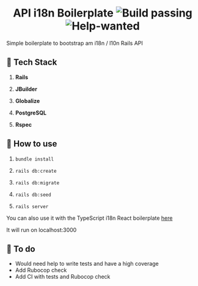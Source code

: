 <h1 align="center">
  API i18n Boilerplate <img alt="Build passing" src="https://img.shields.io/github/workflow/status/ggrassiant/api-i18n-boilerplate/API%20i18n%20Boilerplate%20CI"> <img alt="Help-wanted" src="https://img.shields.io/badge/help-wanted-brightgreen.svg?style=flat">
</h1>
Simple boilerplate to bootstrap am i18n / l10n Rails API

## 🚀 Tech Stack

1.  **Rails**

1.  **JBuilder**

1.  **Globalize**

1.  **PostgreSQL**

1.  **Rspec**

## 🚀 How to use

1.  `bundle install`

1.  `rails db:create`

1.  `rails db:migrate`

1.  `rails db:seed`

1.  `rails server`

You can also use it with the TypeScript i18n React boilerplate [here](https://github.com/GGrassiant/ts-react-i18n-boilerplate)

It will run on localhost:3000

## 🚀 To do
- Would need help to write tests and have a high coverage
- Add Rubocop check
- Add CI with tests and Rubocop check
